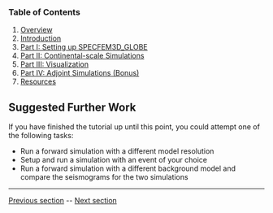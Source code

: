 ### Table of Contents
1. [Overview](/index.md)
2. [Introduction](/intro_specfem.md)
3. [Part I: Setting up SPECFEM3D_GLOBE](/setup_specfem3d.md)
4. [Part II: Continental-scale Simulations](/prepare_data.md)
5. [Part III: Visualization](/vis_seismo.md)
6. [Part IV: Adjoint Simulations (Bonus)](/run_adj_solver.md)
7. [Resources](resources.md)


## Suggested Further Work
If you have finished the tutorial up until this point, you could attempt one of
the following tasks:
* Run a forward simulation with a different model resolution
* Setup and run a simulation with an event of your choice
* Run a forward simulation with a different background model and compare the
  seismograms for the two simulations


---

[Previous section](/run_adj_kernel.md) -- [Next section](/resources.md)
